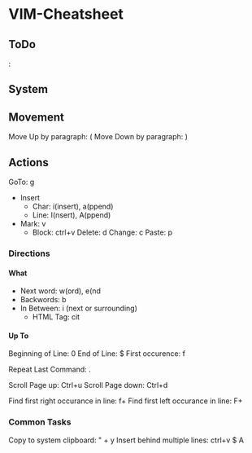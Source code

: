 # VIM-Cheatsheet
## ToDo
:

## System
<multiplier><action><direction>

## Movement
Move Up by paragraph: (
Move Down by paragraph: )

## Actions
GoTo: <linenumber> g
* Insert
   * Char: i(insert), a(ppend)
   * Line: I(nsert), A(ppend)
* Mark: v
   * Block: ctrl+v
Delete: d
Change: c
Paste: p

### Directions
#### What
* Next word: w(ord), e(nd
* Backwords: b
* In Between: i (next or surrounding)
   * HTML Tag: cit

#### Up To
Beginning of Line: 0
End of Line: $
First occurence: f


Repeat Last Command: .

Scroll Page up: Ctrl+u
Scroll Page down: Ctrl+d

Find first right occurance in line: f+<symbol>
Find first left occurance in line: F+<symbol>

### Common Tasks
Copy to system clipboard: " + y
Insert behind multiple lines: ctrl+v $ A

